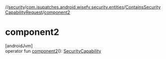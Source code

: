 //[security](../../../index.md)/[com.isupatches.android.wisefy.security.entities](../index.md)/[ContainsSecurityCapabilityRequest](index.md)/[component2](component2.md)

# component2

[androidJvm]\
operator fun [component2](component2.md)(): [SecurityCapability](../-security-capability/index.md)

